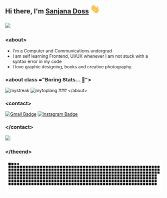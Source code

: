 <h2 align="left">Hi there, I'm <a href="https://www.linkedin.com/in/sanjana-doss-b8a07b175/" target="_blank" rel="noopener noreferrer">Sanjana Doss</a> <img src="https://raw.githubusercontent.com/ABSphreak/ABSphreak/master/gifs/Hi.gif" height="30" />
  
<a href="https://www.youtube.com/watch?v=dQw4w9WgXcQ"><img src="https://user-images.githubusercontent.com/73097560/115834477-dbab4500-a447-11eb-908a-139a6edaec5c.gif"></a>
  
 ### <span>&#60;</span>about<span>&#62;</span>
- I'm a Computer and Communications undergrad  
- I am self learning Frontend, UI/UX whenever I am not stuck with a syntax error in my code
- I love graphic designing, books and creative photography.

 ### <span>&#60;</span>about class ="Boring Stats... 🚀"<span>&#62;</span>
<img src="https://github-readme-streak-stats.herokuapp.com/?user=sanjanadoss&theme=tokyonight" alt="mystreak"/>
 <img src="https://github-readme-stats.vercel.app/api/top-langs/?username=sanjanadoss&theme=tokyonight&layout=compact" alt="mytoplang"/>
 ### <span>&#60;</span>/about<span>&#62;</span>
  
### <span>&#60;</span>contact<span>&#62;</span>
[![Gmail Badge](https://img.shields.io/badge/-gmail-blue?style=flat-roundedrectangle&logo=Gmail&logoColor=white&link=mailto:sanjanadoss2503@gmail.com)](sanjanadoss2503@gmail.com)
[![Instagram Badge](https://img.shields.io/badge/-instagram-E4405F?style=flat-roundedrectangle&logo=instagram&logoColor=white&link=https://www.instagram.com/sanjxuwu/)](https://www.instagram.com/sanjxuwu/)
### <span>&#60;</span>/contact<span>&#62;</span>
  
  <a href="https://www.youtube.com/watch?v=dQw4w9WgXcQ"><img src="https://user-images.githubusercontent.com/73097560/115834477-dbab4500-a447-11eb-908a-139a6edaec5c.gif"></a>
 ### <span>&#60;</span>/theend<span>&#62;</span>
 <img src="https://raw.githubusercontent.com/Pepyn0/Pepyn0/e9a41b56511796ce23652bd2c58a7834dcdb7296/github-contribution-grid-snake.svg">
